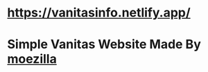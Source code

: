 # https://vanitasinfo.netlify.app/

# Simple Vanitas Website Made By [moezilla](https://github.com/moezilla)
